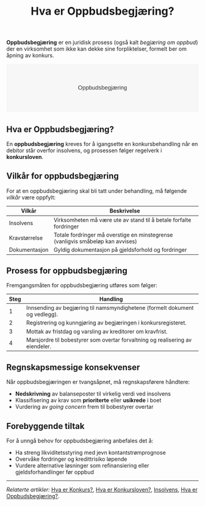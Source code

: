 ﻿---
title: "Hva er Oppbudsbegjæring?"
meta_title: "Hva er Oppbudsbegjæring?"
meta_description: '**Oppbudsbegjæring** er en juridisk prosess (også kalt *begjæring om oppbud*) der en virksomhet som ikke kan dekke sine forpliktelser, formelt ber om åpning...'
slug: oppbudsbegjering
type: blog
layout: pages/single
---

**Oppbudsbegjæring** er en juridisk prosess (også kalt *begjæring om oppbud*) der en virksomhet som ikke kan dekke sine forpliktelser, formelt ber om åpning av konkurs.

![Oppbudsbegjæring Oversikt](oppbudsbegjering-image.svg)

## Hva er Oppbudsbegjæring?
En **oppbudsbegjæring** kreves for å igangsette en konkursbehandling når en debitor står overfor insolvens, og prosessen følger regelverk i **konkursloven**.

## Vilkår for oppbudsbegjæring
For at en oppbudsbegjæring skal bli tatt under behandling, må følgende *vilkår* være oppfylt:

| Vilkår                   | Beskrivelse                                                        |
|--------------------------|--------------------------------------------------------------------|
| Insolvens                | Virksomheten må være ute av stand til å betale forfalte fordringer |
| Kravstørrelse            | Totale fordringer må overstige en minstegrense (vanligvis småbeløp kan avvises) |
| Dokumentasjon            | Gyldig dokumentasjon på gjeldsforhold og fordringer                |

## Prosess for oppbudsbegjæring
Fremgangsmåten for oppbudsbegjæring utføres som følger:

| Steg | Handling                                                                              |
|------|---------------------------------------------------------------------------------------|
| 1    | Innsending av begjæring til namsmyndighetene (formelt dokument og vedlegg).           |
| 2    | Registrering og kunngjøring av begjæringen i konkursregisteret.                       |
| 3    | Mottak av fristdag og varsling av kreditorer om kravfrist.                            |
| 4    | Marsjordre til bobestyrer som overtar forvaltning og realisering av eiendeler.       |

## Regnskapsmessige konsekvenser
Når oppbudsbegjæringen er tvangsåpnet, må regnskapsførere håndtere:
* **Nedskrivning** av balanseposter til virkelig verdi ved insolvens
* Klassifisering av krav som **prioriterte** eller **usikrede** i boet
* Vurdering av *going concern* frem til bobestyrer overtar

## Forebyggende tiltak
For å unngå behov for oppbudsbegjæring anbefales det å:
* Ha streng likviditetsstyring med jevn kontantstrømprognose
* Overvåke fordringer og kredittrisiko løpende
* Vurdere alternative løsninger som refinansiering eller gjeldsforhandlinger før oppbud

---

*Relaterte artikler:* [Hva er Konkurs?](/blogs/regnskap/konkurs "Hva er Konkurs? Juridiske og Regnskapsmessige Konsekvenser av Konkurs"), [Hva er Konkursloven?](/blogs/regnskap/hva-er-konkursloven "Hva er Konkursloven? Oversikt og viktige bestemmelser"), [Insolvens](/blogs/regnskap/insolvens "Hva er Insolvens? Definisjon, Årsaker og Behandling"), [Hva er Oppbudsbegjæring?](/blogs/regnskap/oppbudsbegjering "Hva er Oppbudsbegjæring? Guide til konkursbegjæring i norsk regnskap").










